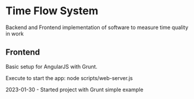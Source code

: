 # Time Flow System 
Backend and Frontend implementation of software to measure time quality in work


## Frontend
Basic setup for AngularJS with Grunt.

Execute to start the app:
	node scripts/web-server.js

2023-01-30 - Started project with Grunt simple example
